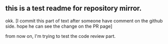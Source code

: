 ## this is a test readme for repository mirror.

okk. [I commit this part of text after someone have comment on the github side. hope he can see the change on the PR page]

from now on, I'm trying to test the code review part.
